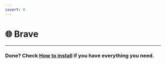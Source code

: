 ```yaml
---
coverY: 0
---
```


# 🌐 Brave



***

### Done? Check [How to install](../how-to-install/) if you have everything you need.

